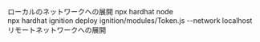 ローカルのネットワークへの展開
npx hardhat node  
npx hardhat ignition deploy ignition/modules/Token.js --network localhost
リモートネットワークへの展開
